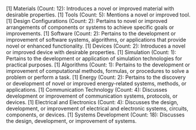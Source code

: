 [1] Materials (Count: 12): Introduces a novel or improved material with desirable properties.
[1] Tools (Count: 5): Mentions a novel or improved tool.
[1] Design Configurations (Count: 2): Pertains to novel or improved arrangements of components or systems to achieve specific goals or improvements.
[1] Software (Count: 2): Pertains to the development or improvement of software systems, algorithms, or applications that provide novel or enhanced functionality.
[1] Devices (Count: 2): Introduces a novel or improved device with desirable properties.
[1] Simulation (Count: 1): Pertains to the development or application of simulation technologies for practical purposes.
[1] Algorithms (Count: 1): Pertains to the development or improvement of computational methods, formulas, or procedures to solve a problem or perform a task.
[1] Energy (Count: 2): Pertains to the discovery or development of novel or improved energy-related systems, methods, or applications.
[1] Communication Technology (Count: 4): Discusses development or improvement of communication systems, protocols, or devices.
[1] Electrical and Electronics (Count: 4): Discusses the design, development, or improvement of electrical and electronic systems, circuits, components, or devices.
[1] Systems Development (Count: 18): Discusses the design, development, or improvement of systems.

